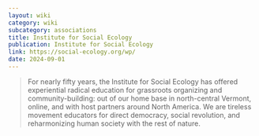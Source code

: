 ```yaml
---
layout: wiki
category: wiki
subcategory: associations
title: Institute for Social Ecology
publication: Institute for Social Ecology
link: https://social-ecology.org/wp/
date: 2024-09-01
---
```


> For nearly fifty years, the Institute for Social Ecology has offered experiential radical education for grassroots organizing and community-building: out of our home base in north-central Vermont, online, and with host partners around North America. We are tireless movement educators for direct democracy, social revolution, and reharmonizing human society with the rest of nature.
